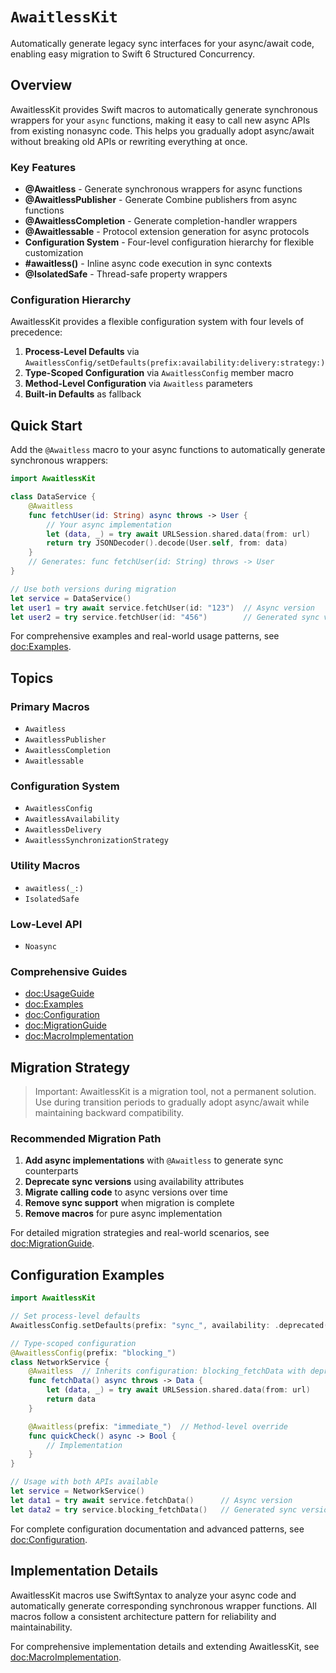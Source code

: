 # `AwaitlessKit`

Automatically generate legacy sync interfaces for your async/await code, enabling easy migration to Swift 6 Structured Concurrency.

## Overview

AwaitlessKit provides Swift macros to automatically generate synchronous wrappers for your `async` functions, making it easy to call new async APIs from existing nonasync code. This helps you gradually adopt async/await without breaking old APIs or rewriting everything at once.

### Key Features

- **@Awaitless** - Generate synchronous wrappers for async functions
- **@AwaitlessPublisher** - Generate Combine publishers from async functions
- **@AwaitlessCompletion** - Generate completion-handler wrappers
- **@Awaitlessable** - Protocol extension generation for async protocols
- **Configuration System** - Four-level configuration hierarchy for flexible customization
- **#awaitless()** - Inline async code execution in sync contexts
- **@IsolatedSafe** - Thread-safe property wrappers

### Configuration Hierarchy

AwaitlessKit provides a flexible configuration system with four levels of precedence:

1. **Process-Level Defaults** via `AwaitlessConfig/setDefaults(prefix:availability:delivery:strategy:)`
2. **Type-Scoped Configuration** via `AwaitlessConfig` member macro
3. **Method-Level Configuration** via `Awaitless` parameters
4. **Built-in Defaults** as fallback

## Quick Start

Add the `@Awaitless` macro to your async functions to automatically generate synchronous wrappers:

```swift
import AwaitlessKit

class DataService {
    @Awaitless
    func fetchUser(id: String) async throws -> User {
        // Your async implementation
        let (data, _) = try await URLSession.shared.data(from: url)
        return try JSONDecoder().decode(User.self, from: data)
    }
    // Generates: func fetchUser(id: String) throws -> User
}

// Use both versions during migration
let service = DataService()
let user1 = try await service.fetchUser(id: "123")  // Async version
let user2 = try service.fetchUser(id: "456")        // Generated sync version
```

For comprehensive examples and real-world usage patterns, see <doc:Examples>.

## Topics

### Primary Macros

- `Awaitless`
- `AwaitlessPublisher`
- `AwaitlessCompletion`
- `Awaitlessable`

### Configuration System

- `AwaitlessConfig`
- `AwaitlessAvailability`
- `AwaitlessDelivery`
- `AwaitlessSynchronizationStrategy`

### Utility Macros

- `awaitless(_:)`
- `IsolatedSafe`

### Low-Level API

- `Noasync`

### Comprehensive Guides

- <doc:UsageGuide>
- <doc:Examples>
- <doc:Configuration>
- <doc:MigrationGuide>
- <doc:MacroImplementation>

## Migration Strategy

> Important: AwaitlessKit is a migration tool, not a permanent solution. Use during transition periods to gradually adopt async/await while maintaining backward compatibility.

### Recommended Migration Path

1. **Add async implementations** with `@Awaitless` to generate sync counterparts
2. **Deprecate sync versions** using availability attributes
3. **Migrate calling code** to async versions over time
4. **Remove sync support** when migration is complete
5. **Remove macros** for pure async implementation

For detailed migration strategies and real-world scenarios, see <doc:MigrationGuide>.

## Configuration Examples

```swift
import AwaitlessKit

// Set process-level defaults
AwaitlessConfig.setDefaults(prefix: "sync_", availability: .deprecated("Migrate to async"))

// Type-scoped configuration
@AwaitlessConfig(prefix: "blocking_")
class NetworkService {
    @Awaitless  // Inherits configuration: blocking_fetchData with deprecation
    func fetchData() async throws -> Data {
        let (data, _) = try await URLSession.shared.data(from: url)
        return data
    }

    @Awaitless(prefix: "immediate_")  // Method-level override
    func quickCheck() async -> Bool {
        // Implementation
    }
}

// Usage with both APIs available
let service = NetworkService()
let data1 = try await service.fetchData()      // Async version
let data2 = try service.blocking_fetchData()   // Generated sync version
```

For complete configuration documentation and advanced patterns, see <doc:Configuration>.

## Implementation Details

AwaitlessKit macros use SwiftSyntax to analyze your async code and automatically generate corresponding synchronous wrapper functions. All macros follow a consistent architecture pattern for reliability and maintainability.

For comprehensive implementation details and extending AwaitlessKit, see <doc:MacroImplementation>.
